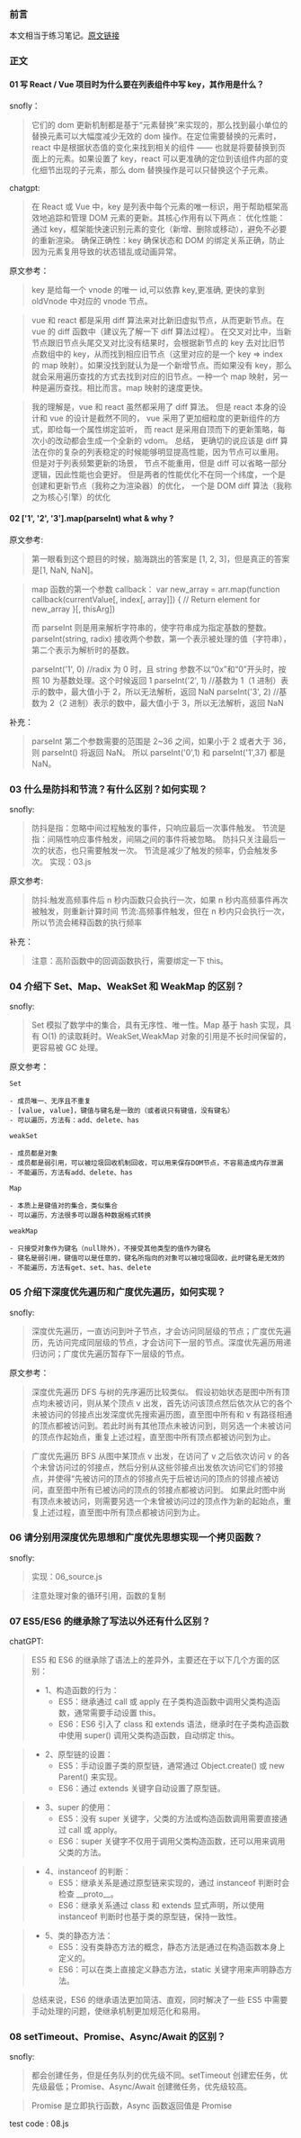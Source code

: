 ### 前言

本文相当于练习笔记。[原文链接](https://juejin.cn/post/6844903885488783374)

### 正文

#### 01 写 React / Vue 项目时为什么要在列表组件中写 key，其作用是什么？

snofly：

> 它们的 dom 更新机制都是基于“元素替换”来实现的，那么找到最小单位的替换元素可以大幅度减少无效的 dom 操作。在定位需要替换的元素时，react 中是根据状态值的变化来找到相关的组件 —— 也就是将要替换到页面上的元素。如果设置了 key，react 可以更准确的定位到该组件内部的变化细节出现的子元素，那么 dom 替换操作是可以只替换这个子元素。

chatgpt:

> 在 React 或 Vue 中，key 是列表中每个元素的唯一标识，用于帮助框架高效地追踪和管理 DOM 元素的更新。其核心作用有以下两点：
> 优化性能：通过 key，框架能快速识别元素的变化（新增、删除或移动），避免不必要的重新渲染。
> 确保正确性：key 确保状态和 DOM 的绑定关系正确，防止因为元素复用导致的状态错乱或动画异常。

原文参考：

> key 是给每一个 vnode 的唯一 id,可以依靠 key,更准确, 更快的拿到 oldVnode 中对应的 vnode 节点。

> vue 和 react 都是采用 diff 算法来对比新旧虚拟节点，从而更新节点。在 vue 的 diff 函数中（建议先了解一下 diff 算法过程）。
> 在交叉对比中，当新节点跟旧节点头尾交叉对比没有结果时，会根据新节点的 key 去对比旧节点数组中的 key，从而找到相应旧节点（这里对应的是一个 key => index 的 map 映射）。如果没找到就认为是一个新增节点。而如果没有 key，那么就会采用遍历查找的方式去找到对应的旧节点。一种一个 map 映射，另一种是遍历查找。相比而言。map 映射的速度更快。

> 我的理解是，vue 和 react 虽然都采用了 diff 算法。 但是 react 本身的设计和 vue 的设计是截然不同的， vue 采用了更加细粒度的更新组件的方式，即给每一个属性绑定监听， 而 react 是采用自顶而下的更新策略，每次小的改动都会生成一个全新的 vdom。
> 总结， 更确切的说应该是 diff 算法在你的复杂的列表稳定的时候能够明显提高性能，因为节点可以重用。
> 但是对于列表频繁更新的场景， 节点不能重用，但是 diff 可以省略一部分逻辑，因此性能也会更好。
> 但是两者的性能优化不在同一个纬度，一个是 创建和更新节点（我称之为渲染器）的优化，
> 一个是 DOM diff 算法（我称之为核心引擎）的优化

#### 02 ['1', '2', '3'].map(parseInt) what & why ?

原文参考:

> 第一眼看到这个题目的时候，脑海跳出的答案是 [1, 2, 3]，但是真正的答案是[1, NaN, NaN]。

> map 函数的第一个参数 callback：
> var new_array = arr.map(function callback(currentValue[, index[, array]]) { // Return element for new_array }[, thisArg])
>
> 而 parseInt 则是用来解析字符串的，使字符串成为指定基数的整数。
> parseInt(string, radix) 接收两个参数，第一个表示被处理的值（字符串），第二个表示为解析时的基数。
>
> parseInt('1', 0) //radix 为 0 时，且 string 参数不以“0x”和“0”开头时，按照 10 为基数处理。这个时候返回 1
> parseInt('2', 1) //基数为 1（1 进制）表示的数中，最大值小于 2，所以无法解析，返回 NaN
> parseInt('3', 2) //基数为 2（2 进制）表示的数中，最大值小于 3，所以无法解析，返回 NaN

补充：

> parseInt 第二个参数需要的范围是 2~36 之间，如果小于 2 或者大于 36，则 parseInt() 将返回 NaN。
> 所以 parseInt('0',1) 和 parseInt('1',37) 都是 NaN。

### 03 什么是防抖和节流？有什么区别？如何实现？

snofly:

> 防抖是指：忽略中间过程触发的事件，只响应最后一次事件触发。
> 节流是指：间隔性响应事件触发，间隔之间的事件将被忽略。
> 防抖只关注最后一次的状态，也只需要触发一次。
> 节流是减少了触发的频率，仍会触发多次。
> 实现：03.js

原文参考:

> 防抖:触发高频事件后 n 秒内函数只会执行一次，如果 n 秒内高频事件再次被触发，则重新计算时间
> 节流:高频事件触发，但在 n 秒内只会执行一次，所以节流会稀释函数的执行频率

补充：

> 注意：高阶函数中的回调函数执行，需要绑定一下 this。

### 04 介绍下 Set、Map、WeakSet 和 WeakMap 的区别？

snofly:

> Set 模拟了数学中的集合，具有无序性、唯一性。Map 基于 hash 实现，具有 Ο(1) 的读取耗时。WeakSet,WeakMap 对象的引用是不长时间保留的，更容易被 GC 处理。

原文参考：

```
Set

- 成员唯一、无序且不重复
- [value, value]，键值与键名是一致的（或者说只有键值，没有键名）
- 可以遍历，方法有：add、delete、has

weakSet

- 成员都是对象
- 成员都是弱引用，可以被垃圾回收机制回收，可以用来保存DOM节点，不容易造成内存泄漏
- 不能遍历，方法有add、delete、has

Map

- 本质上是键值对的集合，类似集合
- 可以遍历，方法很多可以跟各种数据格式转换

weakMap

- 只接受对象作为键名（null除外），不接受其他类型的值作为键名
- 键名是弱引用，键值可以是任意的，键名所指向的对象可以被垃圾回收，此时键名是无效的
- 不能遍历，方法有get、set、has、delete

```

### 05 介绍下深度优先遍历和广度优先遍历，如何实现？

snofly:

> 深度优先遍历，一直访问到叶子节点，才会访问同层级的节点；广度优先遍历，先访问完成同层级的节点，才会访问下一层的节点。深度优先遍历用递归访问；广度优先遍历暂存下一层级的节点。

原文参考：

> 深度优先遍历 DFS 与树的先序遍历比较类似。
> 假设初始状态是图中所有顶点均未被访问，则从某个顶点 v 出发，首先访问该顶点然后依次从它的各个未被访问的邻接点出发深度优先搜索遍历图，直至图中所有和 v 有路径相通的顶点都被访问到。若此时尚有其他顶点未被访问到，则另选一个未被访问的顶点作起始点，重复上述过程，直至图中所有顶点都被访问到为止。

> 广度优先遍历 BFS
> 从图中某顶点 v 出发，在访问了 v 之后依次访问 v 的各个未曾访问过的邻接点，然后分别从这些邻接点出发依次访问它们的邻接点，并使得“先被访问的顶点的邻接点先于后被访问的顶点的邻接点被访问，直至图中所有已被访问的顶点的邻接点都被访问到。 如果此时图中尚有顶点未被访问，则需要另选一个未曾被访问过的顶点作为新的起始点，重复上述过程，直至图中所有顶点都被访问到为止。

### 06 请分别用深度优先思想和广度优先思想实现一个拷贝函数？

snofly:

> 实现：06_source.js

> 注意处理对象的循环引用，函数的复制

### 07 ES5/ES6 的继承除了写法以外还有什么区别？

chatGPT:

> ES5 和 ES6 的继承除了语法上的差异外，主要还在于以下几个方面的区别：
>
> - 1、构造函数的行为：
>   - ES5：继承通过 call 或 apply 在子类构造函数中调用父类构造函数，通常需要手动设置 this。
>   - ES6：ES6 引入了 class 和 extends 语法，继承时在子类构造函数中使用 super() 调用父类构造函数，自动绑定 this。

> - 2、原型链的设置：
>   - ES5：手动设置子类的原型链，通常通过 Object.create() 或 new Parent() 来实现。
>   - ES6：通过 extends 关键字自动设置了原型链。

> - 3、super 的使用：
>   - ES5：没有 super 关键字，父类的方法或构造函数调用需要直接通过 call 或 apply。
>   - ES6：super 关键字不仅用于调用父类构造函数，还可以用来调用父类的方法。

> - 4、instanceof 的判断：
>   - ES5：继承关系是通过原型链来实现的，通过 instanceof 判断时会检查 \_\_proto\_\_。
>   - ES6：继承关系通过 class 和 extends 显式声明，所以使用 instanceof 判断时也基于类的原型链，保持一致性。

> - 5、类的静态方法：
>   - ES5：没有类静态方法的概念，静态方法是通过在构造函数本身上定义的。
>   - ES6：可以在类上直接定义静态方法，static 关键字用来声明静态方法。

> 总结来说，ES6 的继承语法更加简洁、直观，同时解决了一些 ES5 中需要手动处理的问题，使继承机制更加规范化和易用。

### 08 setTimeout、Promise、Async/Await 的区别？

snofly:

> 都会创建任务，但是任务队列的优先级不同。setTimeout 创建宏任务，优先级最低；Promise、Async/Await 创建微任务，优先级较高。

> Promise 是立即执行函数，Async 函数返回值是 Promise

test code : 08.js
